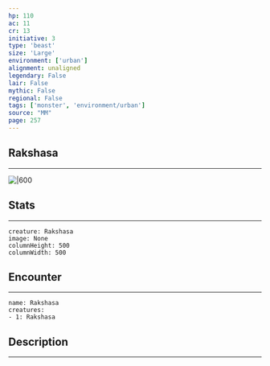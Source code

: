 ```yaml
---
hp: 110
ac: 11
cr: 13
initiative: 3
type: 'beast'    
size: 'Large'
environment: ['urban']
alignment: unaligned
legendary: False
lair: False
mythic: False
regional: False
tags: ['monster', 'environment/urban']
source: "MM"
page: 257
---
```


## Rakshasa
---

![|600](D:/Program%20Files/5e.tools/img/bestiary/MM/Rakshasa.jpg)

## Stats
---

```statblock
creature: Rakshasa
image: None
columnHeight: 500
columnWidth: 500
```

## Encounter
---

```encounter-table
name: Rakshasa
creatures:
- 1: Rakshasa
```

## Description
---




